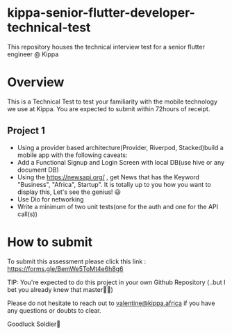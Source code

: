 # kippa-senior-flutter-developer-technical-test
This repository houses the technical interview test for a senior flutter engineer @ Kippa


# Overview

This is a Technical Test to test your familiarity with the mobile technology we use at Kippa. You are expected to submit within 72hours of receipt.


## Project 1

- Using a provider based architecture(Provider, Riverpod, Stacked)build a mobile app with the following caveats:
- Add a Functional Signup and Login Screen with local DB(use hive or any document DB) 
- Using the https://newsapi.org/ , get News that has the Keyword "Business", "Africa", Startup". It is totally up to you how you want to display this, 
  Let's see the genius! 😃
- Use Dio for networking
- Write a minimum of two unit tests(one for the auth and one for the API call(s))

  
# How to submit
To submit this assessment please click this link : https://forms.gle/BemWe5ToMt4e6h8g6


TIP: You're expected to do this project in  your own Github Repository (..but I bet you already knew that master🥷🏾)

  
  Please do not hesitate to reach out to valentine@kippa.africa if you have any questions or doubts to clear.
  
  Goodluck Soldier🚀
